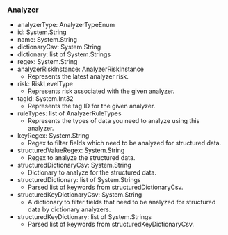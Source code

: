 ### Analyzer
- analyzerType: AnalyzerTypeEnum
- id: System.String
- name: System.String
- dictionaryCsv: System.String
- dictionary: list of System.Strings
- regex: System.String
- analyzerRiskInstance: AnalyzerRiskInstance
  - Represents the latest analyzer risk.
- risk: RiskLevelType
  - Represents risk associated with the given analyzer.
- tagId: System.Int32
  - Represents the tag ID for the given analyzer.
- ruleTypes: list of AnalyzerRuleTypes
  - Represents the types of data you need to analyze using this analyzer.
- keyRegex: System.String
  - Regex to filter fields which need to be analyzed for structured data.
- structuredValueRegex: System.String
  - Regex to analyze the structured data.
- structuredDictionaryCsv: System.String
  - Dictionary to analyze for the structured data.
- structuredDictionary: list of System.Strings
  - Parsed list of keywords from structuredDictionaryCsv.
- structuredKeyDictionaryCsv: System.String
  - A dictionary to filter fields that need to be analyzed for structured data by dictionary analyzers.
- structuredKeyDictionary: list of System.Strings
  - Parsed list of keywords from structuredKeyDictionaryCsv.
